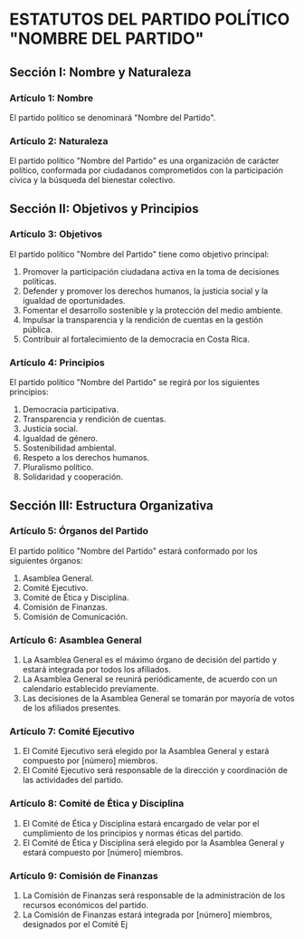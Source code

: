 
# ESTATUTOS DEL PARTIDO POLÍTICO "NOMBRE DEL PARTIDO"

## Sección I: Nombre y Naturaleza

### Artículo 1: Nombre
El partido político se denominará "Nombre del Partido".

### Artículo 2: Naturaleza
El partido político "Nombre del Partido" es una organización de carácter político, conformada por ciudadanos comprometidos con la participación cívica y la búsqueda del bienestar colectivo.

## Sección II: Objetivos y Principios

### Artículo 3: Objetivos
El partido político "Nombre del Partido" tiene como objetivo principal:
1. Promover la participación ciudadana activa en la toma de decisiones políticas.
2. Defender y promover los derechos humanos, la justicia social y la igualdad de oportunidades.
3. Fomentar el desarrollo sostenible y la protección del medio ambiente.
4. Impulsar la transparencia y la rendición de cuentas en la gestión pública.
5. Contribuir al fortalecimiento de la democracia en Costa Rica.

### Artículo 4: Principios
El partido político "Nombre del Partido" se regirá por los siguientes principios:
1. Democracia participativa.
2. Transparencia y rendición de cuentas.
3. Justicia social.
4. Igualdad de género.
5. Sostenibilidad ambiental.
6. Respeto a los derechos humanos.
7. Pluralismo político.
8. Solidaridad y cooperación.

## Sección III: Estructura Organizativa

### Artículo 5: Órganos del Partido
El partido político "Nombre del Partido" estará conformado por los siguientes órganos:
1. Asamblea General.
2. Comité Ejecutivo.
3. Comité de Ética y Disciplina.
4. Comisión de Finanzas.
5. Comisión de Comunicación.

### Artículo 6: Asamblea General
1. La Asamblea General es el máximo órgano de decisión del partido y estará integrada por todos los afiliados.
2. La Asamblea General se reunirá periódicamente, de acuerdo con un calendario establecido previamente.
3. Las decisiones de la Asamblea General se tomarán por mayoría de votos de los afiliados presentes.

### Artículo 7: Comité Ejecutivo
1. El Comité Ejecutivo será elegido por la Asamblea General y estará compuesto por [número] miembros.
2. El Comité Ejecutivo será responsable de la dirección y coordinación de las actividades del partido.

### Artículo 8: Comité de Ética y Disciplina
1. El Comité de Ética y Disciplina estará encargado de velar por el cumplimiento de los principios y normas éticas del partido.
2. El Comité de Ética y Disciplina será elegido por la Asamblea General y estará compuesto por [número] miembros.

### Artículo 9: Comisión de Finanzas
1. La Comisión de Finanzas será responsable de la administración de los recursos económicos del partido.
2. La Comisión de Finanzas estará integrada por [número] miembros, designados por el Comité Ej

